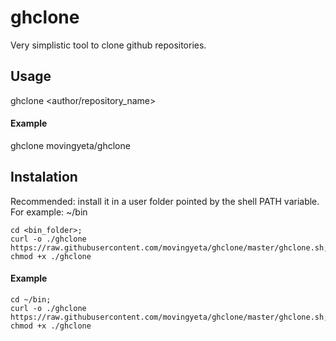 # ghclone

Very simplistic tool to clone github repositories.

## Usage

ghclone <author/repository_name>

#### Example

ghclone movingyeta/ghclone

## Instalation

Recommended: install it in a user folder pointed by the shell PATH variable. For example: ~/bin

```
cd <bin_folder>;
curl -o ./ghclone https://raw.githubusercontent.com/movingyeta/ghclone/master/ghclone.sh;
chmod +x ./ghclone
```

#### Example

```
cd ~/bin;
curl -o ./ghclone https://raw.githubusercontent.com/movingyeta/ghclone/master/ghclone.sh;
chmod +x ./ghclone
```
